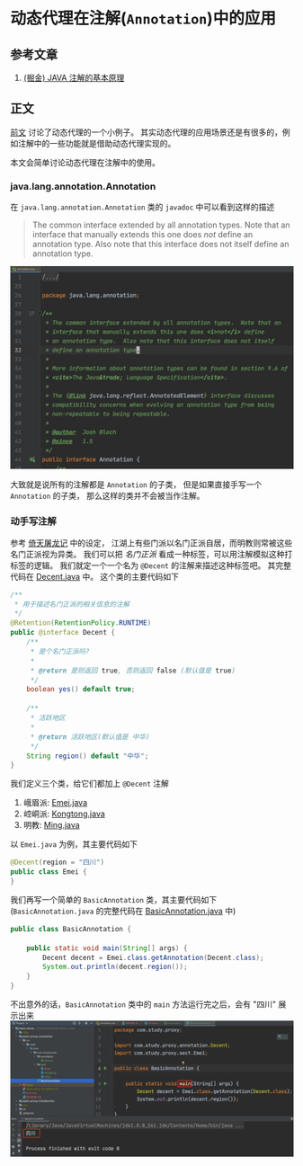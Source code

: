 # 动态代理在注解(`Annotation`)中的应用

## 参考文章
1. [(掘金) JAVA 注解的基本原理](https://juejin.cn/post/6844903636733001741)

## 正文
[前文](../README.md) 讨论了动态代理的一个小例子。
其实动态代理的应用场景还是有很多的，例如注解中的一些功能就是借助动态代理实现的。

本文会简单讨论动态代理在注解中的使用。

### java.lang.annotation.Annotation
在 `java.lang.annotation.Annotation` 类的 `javadoc` 中可以看到这样的描述
> The common interface extended by all annotation types.  Note that an
> interface that manually extends this one does <i>not</i> define
> an annotation type.  Also note that this interface does not itself
> define an annotation type.

![Annotation 类的一部分 javadoc](../pic/annotation_javadoc.png)

大致就是说所有的注解都是 `Annotation` 的子类，
但是如果直接手写一个 `Annotation` 的子类，
那么这样的类并不会被当作注解。

### 动手写注解
参考 [倚天屠龙记](https://zh.wikipedia.org/zh/%E5%80%9A%E5%A4%A9%E5%B1%A0%E9%BE%99%E8%AE%B0) 中的设定，
江湖上有些门派以名门正派自居，而明教则常被这些名门正派视为异类。
我们可以把 *名门正派* 看成一种标签，可以用注解模拟这种打标签的逻辑。
我们就定一个一个名为 `@Decent` 的注解来描述这种标签吧。
其完整代码在 [Decent.java](src/main/java/com/study/proxy/annotation/Decent.java) 中。
这个类的主要代码如下
```java
/**
 * 用于描述名门正派的相关信息的注解
 */
@Retention(RetentionPolicy.RUNTIME)
public @interface Decent {
    /**
     * 是个名门正派吗?
     *
     * @return 是则返回 true, 否则返回 false (默认值是 true)
     */
    boolean yes() default true;

    /**
     * 活跃地区
     *
     * @return 活跃地区(默认值是 中华)
     */
    String region() default "中华";
}
```

我们定义三个类，给它们都加上 `@Decent` 注解
1. 峨眉派: [Emei.java](src/main/java/com/study/proxy/sect/Emei.java)
2. 崆峒派: [Kongtong.java](src/main/java/com/study/proxy/sect/Kongtong.java)
3. 明教: [Ming.java](src/main/java/com/study/proxy/sect/Ming.java)

以 `Emei.java` 为例，其主要代码如下
```java
@Decent(region = "四川")
public class Emei {
}
```

我们再写一个简单的 `BasicAnnotation` 类，其主要代码如下(`BasicAnnotation.java` 的完整代码在 [BasicAnnotation.java](src/main/java/com/study/proxy/BasicAnnotation.java) 中)
```java
public class BasicAnnotation {

    public static void main(String[] args) {
        Decent decent = Emei.class.getAnnotation(Decent.class);
        System.out.println(decent.region());
    }
}
```

不出意外的话，`BasicAnnotation` 类中的 `main` 方法运行完之后，会有 "四川" 展示出来
![运行结果](../pic/emei_result.png)
 

